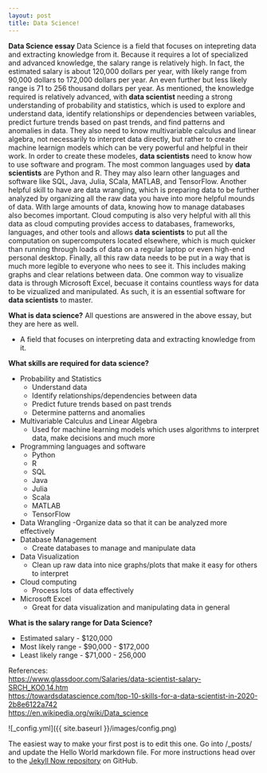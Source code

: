 ```yaml
---
layout: post
title: Data Science!
---
```



**Data Science essay**
Data Science is a field that focuses on intepreting data and extracting knowledge from it. Because it requires a lot of specialized and advanced knowledge, the salary range is relatively high. In fact, the estimated salary is about 120,000 dollars per year, with likely range from 90,000 dollars to 172,000 dollars per year. An even further but less likely range is 71 to 256 thousand dollars per year. As mentioned, the knowledge required is relatively advanced, with **data scientist** needing a strong understanding of probability and statistics, which is used to explore and understand data, identify relationships or dependencies between variables, predict furture trends based on past trends, and find patterns and anomalies in data. They also need to know multivariable calculus and linear algebra, not necessarily to interpret data directly, but rather to create machine learnign models which can be very powerful and helpful in their work. In order to create these modeles, **data scientists** need to know how to use software and program. The most common languages used by **data scientists** are Python and R. They may also learn other languages and software like SQL, Java, Julia, SCala, MATLAB, and TensorFlow. Another helpful skill to have are data wrangling, which is preparing data to be further analyzed by organizing all the raw data you have into more helpful mounds of data. With large amounts of data, knowing how to manage databases also becomes important. Cloud computing is also very helpful with all this data as cloud computing provides access to databases, frameworks, languages, and other tools and allows **data scientists** to put all the computation on supercomputers located elsewhere, which is much quicker than running through loads of data on a regular laptop or even high-end personal desktop. Finally, all this raw data needs to be put in a way that is much more legible to everyone who nees to see it. This includes making graphs and clear relations between data. One common way to visualize data is through Microsoft Excel, becuase it contains countless ways for data to be vizualized and manipulated. As such, it is an essential software for **data scientists** to master.

**What is data science?**
All questions are answered in the above essay, but they are here as well.
 - A field that focuses on interpreting data and extracting knowledge from it.

**What skills are required for data science?**
- Probability and Statistics
  - Understand data
  - Identify relationships/dependencies between data
  - Predict future trends based on past trends
  - Determine patterns and anomalies
- Multivariable Calculus and Linear Algebra
  - Used for machine learning models which uses algorithms to interpret data, make decisions and much more
- Programming languages and software
  - Python
  - R
  - SQL
  - Java
  - Julia
  - Scala
  - MATLAB
  - TensorFlow
- Data Wrangling
  -Organize data so that it can be analyzed more effectively
- Database Management
  - Create databases to manage and manipulate data
- Data Visualization
  - Clean up raw data into nice graphs/plots that make it easy for others to interpret
- Cloud computing
  - Process lots of data effectively
- Microsoft Excel
  - Great for data visualization and manipulating data in general


**What is the salary range for Data Science?**
- Estimated salary - $120,000
- Most likely range - $90,000 - $172,000
- Least likely range - $71,000 - 256,000



References:  
https://www.glassdoor.com/Salaries/data-scientist-salary-SRCH_KO0,14.htm  
https://towardsdatascience.com/top-10-skills-for-a-data-scientist-in-2020-2b8e6122a742  
https://en.wikipedia.org/wiki/Data_science




![_config.yml]({{ site.baseurl }}/images/config.png)

The easiest way to make your first post is to edit this one. Go into /_posts/ and update the Hello World markdown file. For more instructions head over to the [Jekyll Now repository](https://github.com/barryclark/jekyll-now) on GitHub.
